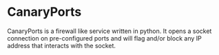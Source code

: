 # CanaryPorts
CanaryPorts is a firewall like service written in python. It opens a socket connection on pre-configured ports and will flag and/or block any IP address that interacts with the socket.
